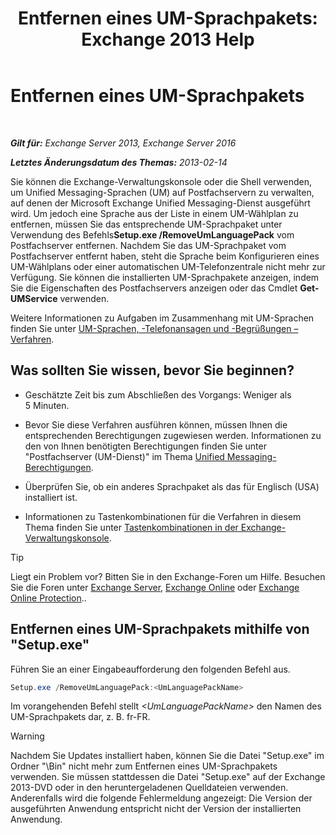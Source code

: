 ﻿---
title: 'Entfernen eines UM-Sprachpakets: Exchange 2013 Help'
TOCTitle: Entfernen eines UM-Sprachpakets
ms:assetid: a2bc2753-2c25-4ea0-a9d5-e3d42a699c6c
ms:mtpsurl: https://technet.microsoft.com/de-de/library/Bb124004(v=EXCHG.150)
ms:contentKeyID: 50476375
ms.date: 04/24/2018
mtps_version: v=EXCHG.150
ms.translationtype: HT
---

# Entfernen eines UM-Sprachpakets

 

_**Gilt für:** Exchange Server 2013, Exchange Server 2016_

_**Letztes Änderungsdatum des Themas:** 2013-02-14_

Sie können die Exchange-Verwaltungskonsole oder die Shell verwenden, um Unified Messaging-Sprachen (UM) auf Postfachservern zu verwalten, auf denen der Microsoft Exchange Unified Messaging-Dienst ausgeführt wird. Um jedoch eine Sprache aus der Liste in einem UM-Wählplan zu entfernen, müssen Sie das entsprechende UM-Sprachpaket unter Verwendung des Befehls**Setup.exe /RemoveUmLanguagePack** vom Postfachserver entfernen. Nachdem Sie das UM-Sprachpaket vom Postfachserver entfernt haben, steht die Sprache beim Konfigurieren eines UM-Wählplans oder einer automatischen UM-Telefonzentrale nicht mehr zur Verfügung. Sie können die installierten UM-Sprachpakete anzeigen, indem Sie die Eigenschaften des Postfachservers anzeigen oder das Cmdlet **Get-UMService** verwenden.

Weitere Informationen zu Aufgaben im Zusammenhang mit UM-Sprachen finden Sie unter [UM-Sprachen, -Telefonansagen und -Begrüßungen – Verfahren](um-languages-prompts-and-greetings-procedures-exchange-2013-help.md).

## Was sollten Sie wissen, bevor Sie beginnen?

  - Geschätzte Zeit bis zum Abschließen des Vorgangs: Weniger als 5 Minuten.

  - Bevor Sie diese Verfahren ausführen können, müssen Ihnen die entsprechenden Berechtigungen zugewiesen werden. Informationen zu den von Ihnen benötigten Berechtigungen finden Sie unter "Postfachserver (UM-Dienst)" im Thema [Unified Messaging-Berechtigungen](unified-messaging-permissions-exchange-2013-help.md).

  - Überprüfen Sie, ob ein anderes Sprachpaket als das für Englisch (USA) installiert ist.

  - Informationen zu Tastenkombinationen für die Verfahren in diesem Thema finden Sie unter [Tastenkombinationen in der Exchange-Verwaltungskonsole](keyboard-shortcuts-in-the-exchange-admin-center-exchange-online-protection-help.md).


> [!TIP]
> Liegt ein Problem vor? Bitten Sie in den Exchange-Foren um Hilfe. Besuchen Sie die Foren unter <A href="https://go.microsoft.com/fwlink/p/?linkid=60612">Exchange Server</A>, <A href="https://go.microsoft.com/fwlink/p/?linkid=267542">Exchange Online</A> oder <A href="https://go.microsoft.com/fwlink/p/?linkid=285351">Exchange Online Protection</A>..



## Entfernen eines UM-Sprachpakets mithilfe von "Setup.exe"

Führen Sie an einer Eingabeaufforderung den folgenden Befehl aus.

```powershell
Setup.exe /RemoveUmLanguagePack:<UmLanguagePackName>
```

Im vorangehenden Befehl stellt *\<UmLanguagePackName\>* den Namen des UM-Sprachpakets dar, z. B. fr-FR.


> [!WARNING]
> Nachdem Sie Updates installiert haben, können Sie die Datei "Setup.exe" im Ordner "\Bin" nicht mehr zum Entfernen eines UM-Sprachpakets verwenden. Sie müssen stattdessen die Datei "Setup.exe" auf der Exchange 2013-DVD oder in den heruntergeladenen Quelldateien verwenden. Anderenfalls wird die folgende Fehlermeldung angezeigt: Die Version der ausgeführten Anwendung entspricht nicht der Version der installierten Anwendung.


